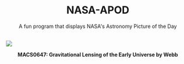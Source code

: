 <div align="center">
  <h1>
    NASA-APOD
  </h1>
</div>
  
<div align="center">
  A fun program that displays NASA's Astronomy Picture of the Day
</div>

<br>

![](https://apod.nasa.gov/apod/image/2301/MacsClusterLens_Webb_2000.jpg)

<p align = "center">
  <b>MACS0647: Gravitational Lensing of the Early Universe by Webb</b>
</p>
